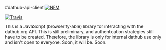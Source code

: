 #dathub-api-client
[![NPM](https://nodei.co/npm/dat-registry-api.png)](https://nodei.co/npm/dat-registry-api/)

[![Travis](http://img.shields.io/travis/karissa/dathub-api-client.svg?style=flat)](https://travis-ci.org/karissa/dathub-api-client)

This is a JavaScript (browserify-able) library for interacting with the dathub.org API. This is still preliminary, and authentication strategies still have to be created. Therefore, the library is only for internal dathub use only and isn't open to everyone. Soon, it will be. Soon.

